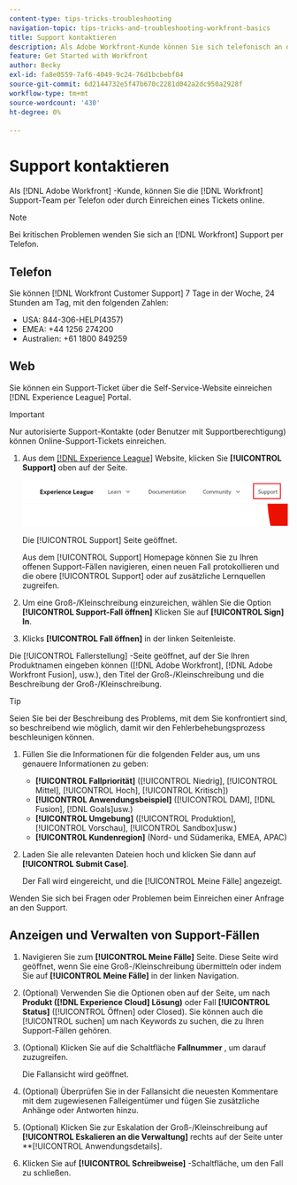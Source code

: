 ```yaml
---
content-type: tips-tricks-troubleshooting
navigation-topic: tips-tricks-and-troubleshooting-workfront-basics
title: Support kontaktieren
description: Als Adobe Workfront-Kunde können Sie sich telefonisch an den Workfront-Kundendienst wenden oder ein Ticket online einreichen. Dieser Artikel enthält Anweisungen zur Kontaktaufnahme mit dem Support und zur Anzeige und Verwaltung Ihrer Support-Fälle.
feature: Get Started with Workfront
author: Becky
exl-id: fa8e0559-7af6-4049-9c24-76d1bcbebf84
source-git-commit: 6d2144732e5f47b670c2281d042a2dc950a2928f
workflow-type: tm+mt
source-wordcount: '430'
ht-degree: 0%

---
```


# Support kontaktieren

<!--Audited: 12/2023-->

<!--
<p>(We need to keep this as a standalone article. It is linked in multiple articles and FAQs.)</p>
-->

Als [!DNL Adobe Workfront] -Kunde, können Sie die [!DNL Workfront] Support-Team per Telefon oder durch Einreichen eines Tickets online.

>[!NOTE]
>
>Bei kritischen Problemen wenden Sie sich an [!DNL Workfront] Support per Telefon.

## Telefon

Sie können [!DNL Workfront Customer Support] 7 Tage in der Woche, 24 Stunden am Tag, mit den folgenden Zahlen:

* USA: 844-306-HELP(4357)
* EMEA: +44 1256 274200
* Australien: +61 1800 849259

## Web

Sie können ein Support-Ticket über die Self-Service-Website einreichen [!DNL Experience League] Portal.

>[!IMPORTANT]
>
>Nur autorisierte Support-Kontakte (oder Benutzer mit Supportberechtigung) können Online-Support-Tickets einreichen.


1. Aus dem [[!DNL Experience League]](https://experienceleague.adobe.com) Website, klicken Sie **[!UICONTROL Support]**  oben auf der Seite.

   ![](assets/experience-league-top-navigation-with-support-highlighted.png)

   Die [!UICONTROL Support] Seite geöffnet.

   Aus dem [!UICONTROL Support] Homepage können Sie zu Ihren offenen Support-Fällen navigieren, einen neuen Fall protokollieren und die obere [!UICONTROL Support] oder auf zusätzliche Lernquellen zugreifen.

1. Um eine Groß-/Kleinschreibung einzureichen, wählen Sie die Option **[!UICONTROL Support-Fall öffnen]** Klicken Sie auf **[!UICONTROL Sign] In**.

1. Klicks **[!UICONTROL Fall öffnen]** in der linken Seitenleiste.

<!--
   ![](assets/left-nav-bar-for-exl-support-portal.png)
-->

Die [!UICONTROL Fallerstellung] -Seite geöffnet, auf der Sie Ihren Produktnamen eingeben können ([!DNL Adobe Workfront], [!DNL Adobe Workfront Fusion], usw.), den Titel der Groß-/Kleinschreibung und die Beschreibung der Groß-/Kleinschreibung.

>[!TIP]
>
>Seien Sie bei der Beschreibung des Problems, mit dem Sie konfrontiert sind, so beschreibend wie möglich, damit wir den Fehlerbehebungsprozess beschleunigen können.


1. Füllen Sie die Informationen für die folgenden Felder aus, um uns genauere Informationen zu geben:

   * **[!UICONTROL Fallpriorität]** ([!UICONTROL Niedrig], [!UICONTROL Mittel], [!UICONTROL Hoch], [!UICONTROL Kritisch])
   * **[!UICONTROL Anwendungsbeispiel]** ([!UICONTROL DAM], [!DNL Fusion], [!DNL Goals]usw.)
   * **[!UICONTROL Umgebung]** ([!UICONTROL Produktion], [!UICONTROL Vorschau], [!UICONTROL Sandbox]usw.)
   * **[!UICONTROL Kundenregion]** (Nord- und Südamerika, EMEA, APAC)

1. Laden Sie alle relevanten Dateien hoch und klicken Sie dann auf **[!UICONTROL Submit Case]**.

   Der Fall wird eingereicht, und die [!UICONTROL Meine Fälle] angezeigt.

   <!--
   [](assets/all-cases-list-exl-support-portal.png)
   -->

Wenden Sie sich bei Fragen oder Problemen beim Einreichen einer Anfrage an den Support.


## Anzeigen und Verwalten von Support-Fällen

1. Navigieren Sie zum **[!UICONTROL Meine Fälle]** Seite. Diese Seite wird geöffnet, wenn Sie eine Groß-/Kleinschreibung übermitteln oder indem Sie auf **[!UICONTROL Meine Fälle]** in der linken Navigation.

1. (Optional) Verwenden Sie die Optionen oben auf der Seite, um nach **Produkt ([!DNL Experience Cloud] Lösung)** oder Fall **[!UICONTROL Status]** ([!UICONTROL Öffnen] oder Closed). Sie können auch die [!UICONTROL suchen] um nach Keywords zu suchen, die zu Ihren Support-Fällen gehören.

1. (Optional) Klicken Sie auf die Schaltfläche **Fallnummer** , um darauf zuzugreifen.

   Die Fallansicht wird geöffnet.

1. (Optional) Überprüfen Sie in der Fallansicht die neuesten Kommentare mit dem zugewiesenen Falleigentümer und fügen Sie zusätzliche Anhänge oder Antworten hinzu.

1. (Optional) Klicken Sie zur Eskalation der Groß-/Kleinschreibung auf **[!UICONTROL Eskalieren an die Verwaltung]** rechts auf der Seite unter **[!UICONTROL Anwendungsdetails].

1. Klicken Sie auf **[!UICONTROL Schreibweise]** -Schaltfläche, um den Fall zu schließen.


<!--drafted: I took the information above from this blog post by Jon Chen (on September 13, 2022): https://experienceleaguecommunities.adobe.com/t5/workfront-blogs/how-to-submit-a-support-ticket-on-experience-league/ba-p/461737)

- this is the information that was there before - pointing to WorkfrontOne: 

If you are logged in as an Authorized Support Contact, you can contact Workfront Customer Support through the Workfront One site and create a case, formally called a ticket.

1. Log in to [**one.workfront.com**](https://one.workfront.com/) as an Authorized Support Contact.
1. On the **Home** page, click **Support**.

   ![](assets/supporthome-350x138.png)

   The Customer Support page displays.

   >[!NOTE]
   >
   >If you don't see the Support option on the Home page, you are not an Authorized Support Contact. Your Workfront administrator can contact Workfront Customer Support and request you be added an Authorized Support Contact. If you are the only Workfront administrator for your organization, contact the Workfront Support team by phone.

1. Complete the fields in the **Create a Support Case** form. All fields are required.  

   <table style="table-layout:auto">
    <tr>
        <td><strong>Subject</strong></td>
        <td>Type a brief question or explanation of the issue you are experiencing.</td>
    </tr>
    <tr>
        <td><strong>Description</strong></td>
        <td>Type a detailed description of the issue. Include as much information as possible.</td>
    </tr>
    <tr>
        <td><strong>Priority</strong></td>
        <td> </td>
    </tr>
    <tr>
        <td><strong>Case Product</strong></td>
        <td>Select the product in which you are experiencing the issue. If the issue is not related to a specific product, select None.</td>
    </tr>
    <tr>
        <td><strong>Product Area</strong></td>
        <td>Select the area of the product that best relates to the issue. If the related area is not listed in the drop-down menu, select Not Listed.</td>
    </tr>
    <tr>
        <td><strong>Environment</strong></td>
        <td>Select the environment in which the issue occurs. If you are seeing the issue in both the Production and Sandbox environments, please select Production.</td>
    </tr>
    <tr>
        <td><strong>Customer Region</strong></td>
        <td> </td>
    </tr>
   </table>

1. (Optional) Attach a file, such as an image or video file.

   1. At the bottom of the form, click **Upload File**.
   1. Click **Upload File**, then browse for and select the desired file.

      ![](assets/supportselectfile-350x368.png)

   1. Click **Done** to upload the file to the case.

1. Click **Submit** to submit the case to Workfront Customer Support.

-->


